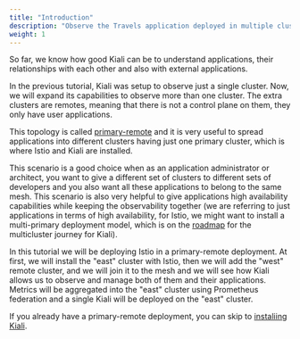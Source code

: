 ```yaml
---
title: "Introduction"
description: "Observe the Travels application deployed in multiple clusters with the new capabilities of Kiali."
weight: 1
---
```


So far, we know how good Kiali can be to understand applications, their relationships with each other and also with external applications.

In the previous tutorial, Kiali was setup to observe just a single cluster. Now, we will expand its capabilities to observe more than one cluster. The extra clusters are remotes, meaning that there is not a control plane on them, they only have user applications.

This topology is called [primary-remote](https://istio.io/latest/docs/setup/install/multicluster/primary-remote/) and it is very useful to spread applications into different clusters having just one primary cluster, which is where Istio and Kiali are installed.

This scenario is a good choice when as an application administrator or architect, you want to give a different set of clusters to different sets of developers and you also want all these applications to belong to the same mesh. This scenario is also very helpful to give applications high availability capabilities while keeping the observability together (we are referring to just applications in terms of high availability, for Istio, we might want to install a multi-primary deployment model, which is on the [roadmap](https://github.com/kiali/kiali/issues/5618) for the multicluster journey for Kiali).

In this tutorial we will be deploying Istio in a primary-remote deployment. At first, we will install the "east" cluster with Istio, then we will add the "west" remote cluster, and we will join it to the mesh and we will see how Kiali allows us to observe and manage both of them and their applications. Metrics will be aggregated into the "east" cluster using Prometheus federation and a single Kiali will be deployed on the "east" cluster.

If you already have a primary-remote deployment, you can skip to [instaliing Kiali](./05-Install-Kiali.md).
